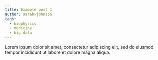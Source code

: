 ```yaml
---
title: Example post 1
author: sarah-johnson
tags:
  - biophysics
  - medicine
  - big data
---
```


Lorem ipsum dolor sit amet, consectetur adipiscing elit, sed do eiusmod tempor incididunt ut labore et dolore magna aliqua.
